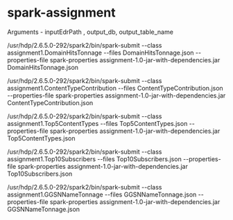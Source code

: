 # spark-assignment

Arguments - inputEdrPath , output_db, output_table_name

/usr/hdp/2.6.5.0-292/spark2/bin/spark-submit --class assignment1.DomainHitsTonnage --files DomainHitsTonnage.json --properties-file spark-properties assignment-1.0-jar-with-dependencies.jar DomainHitsTonnage.json

/usr/hdp/2.6.5.0-292/spark2/bin/spark-submit --class assignment1.ContentTypeContribution --files ContentTypeContribution.json --properties-file spark-properties assignment-1.0-jar-with-dependencies.jar ContentTypeContribution.json

/usr/hdp/2.6.5.0-292/spark2/bin/spark-submit --class assignment1.Top5ContentTypes --files Top5ContentTypes.json --properties-file spark-properties assignment-1.0-jar-with-dependencies.jar Top5ContentTypes.json

/usr/hdp/2.6.5.0-292/spark2/bin/spark-submit --class assignment1.Top10Subscribers --files Top10Subscribers.json --properties-file spark-properties assignment-1.0-jar-with-dependencies.jar Top10Subscribers.json

/usr/hdp/2.6.5.0-292/spark2/bin/spark-submit --class assignment1.GGSNNameTonnage  --files GGSNNameTonnage.json --properties-file spark-properties assignment-1.0-jar-with-dependencies.jar GGSNNameTonnage.json



